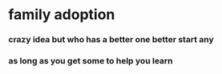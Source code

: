 # family adoption
### crazy idea but who has a better one better start any  
### as long as you get some to help you learn
